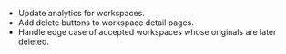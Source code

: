 - Update analytics for workspaces.
- Add delete buttons to workspace detail pages.
- Handle edge case of accepted workspaces whose originals are later deleted.